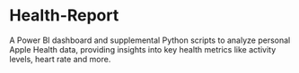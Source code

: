 # Health-Report
A Power BI dashboard and supplemental Python scripts to analyze personal Apple Health data, providing insights into key health metrics like activity levels, heart rate and more.
